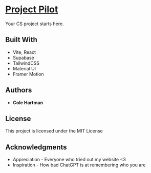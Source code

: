# [Project Pilot](https://projpilot.com/)

Your CS project starts here.

## Built With

* Vite, React
* Supabase
* TailwindCSS
* Material UI
* Framer Motion

## Authors

* **Cole Hartman**

## License

This project is licensed under the MIT License

## Acknowledgments

* Appreciation - Everyone who tried out my website <3
* Inspiration - How bad ChatGPT is at remembering who you are
